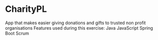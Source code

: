 # CharityPL
App that makes easier giving donations and gifts to trusted non profit organisations 
Features used during this exercise:
Java
JavaScript
Spring Boot
Scrum
